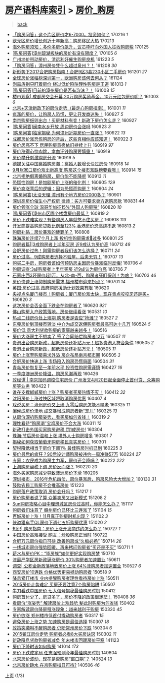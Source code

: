[房产语料库索引](../../README.md)  > [房价_购房](房价_购房.md)
====
> [back](../README.md)

- [「购房问答」这个片区房价才6-7000，投资如何？](http://jkwz.applinzi.com/ittc/6935291262671520772.html#%E3%80%8C%E8%B4%AD%E6%88%BF%E9%97%AE%E7%AD%94%E3%80%8D%E8%BF%99%E4%B8%AA%E7%89%87%E5%8C%BA%E6%88%BF%E4%BB%B7%E6%89%8D6-7000%EF%BC%8C%E6%8A%95%E8%B5%84%E5%A6%82%E4%BD%95%EF%BC%9F) 170216 *1* 
- [欧元区房价增长创近十年新高：购房移民大热](http://jkwz.applinzi.com/ittc/6934176553671066628.html#%E6%AC%A7%E5%85%83%E5%8C%BA%E6%88%BF%E4%BB%B7%E5%A2%9E%E9%95%BF%E5%88%9B%E8%BF%91%E5%8D%81%E5%B9%B4%E6%96%B0%E9%AB%98%EF%BC%9A%E8%B4%AD%E6%88%BF%E7%A7%BB%E6%B0%91%E5%A4%A7%E7%83%AD) 170213  
- [海外购房须知：多伦多房价飙升，议员呼吁向外国人征收购房税](http://jkwz.applinzi.com/ittc/6927000694275179525.html#%E6%B5%B7%E5%A4%96%E8%B4%AD%E6%88%BF%E9%A1%BB%E7%9F%A5%EF%BC%9A%E5%A4%9A%E4%BC%A6%E5%A4%9A%E6%88%BF%E4%BB%B7%E9%A3%99%E5%8D%87%EF%BC%8C%E8%AE%AE%E5%91%98%E5%91%BC%E5%90%81%E5%90%91%E5%A4%96%E5%9B%BD%E4%BA%BA%E5%BE%81%E6%94%B6%E8%B4%AD%E6%88%BF%E7%A8%8E) 170125  
- [[购房问答]漳州碧湖板块的房价有没有限度？](http://jkwz.applinzi.com/ittc/6919788344128308228.html#%5B%E8%B4%AD%E6%88%BF%E9%97%AE%E7%AD%94%5D%E6%BC%B3%E5%B7%9E%E7%A2%A7%E6%B9%96%E6%9D%BF%E5%9D%97%E7%9A%84%E6%88%BF%E4%BB%B7%E6%9C%89%E6%B2%A1%E6%9C%89%E9%99%90%E5%BA%A6%EF%BC%9F) 170105 *6* 
- [广州地价带动房价，清远利好催生购房良机](http://jkwz.applinzi.com/ittc/6914520279790650372.html#%E5%B9%BF%E5%B7%9E%E5%9C%B0%E4%BB%B7%E5%B8%A6%E5%8A%A8%E6%88%BF%E4%BB%B7%EF%BC%8C%E6%B8%85%E8%BF%9C%E5%88%A9%E5%A5%BD%E5%82%AC%E7%94%9F%E8%B4%AD%E6%88%BF%E8%89%AF%E6%9C%BA) 161223 *5* 
- [「购房问答」漳州房价凭什么超过泉州？！](http://jkwz.applinzi.com/ittc/6909286837352137733.html#%E3%80%8C%E8%B4%AD%E6%88%BF%E9%97%AE%E7%AD%94%E3%80%8D%E6%BC%B3%E5%B7%9E%E6%88%BF%E4%BB%B7%E5%87%AD%E4%BB%80%E4%B9%88%E8%B6%85%E8%BF%87%E6%B3%89%E5%B7%9E%EF%BC%9F%EF%BC%81) 161208 *30* 
- [新形势下2017合肥购房指南！合肥9区3县230小区二手房价](http://jkwz.applinzi.com/ittc/6906737288834188293.html#%E6%96%B0%E5%BD%A2%E5%8A%BF%E4%B8%8B2017%E5%90%88%E8%82%A5%E8%B4%AD%E6%88%BF%E6%8C%87%E5%8D%97%EF%BC%81%E5%90%88%E8%82%A59%E5%8C%BA3%E5%8E%BF230%E5%B0%8F%E5%8C%BA%E4%BA%8C%E6%89%8B%E6%88%BF%E4%BB%B7) 161201 *27* 
- [全球房价涨幅榜深圳第一，欧洲购房该何去何从？](http://jkwz.applinzi.com/ittc/6904112030780228612.html#%E5%85%A8%E7%90%83%E6%88%BF%E4%BB%B7%E6%B6%A8%E5%B9%85%E6%A6%9C%E6%B7%B1%E5%9C%B3%E7%AC%AC%E4%B8%80%EF%BC%8C%E6%AC%A7%E6%B4%B2%E8%B4%AD%E6%88%BF%E8%AF%A5%E4%BD%95%E5%8E%BB%E4%BD%95%E4%BB%8E%EF%BC%9F) 161124  
- [刚需族别只盯着房价 绕过低价陷阱理性购房是王道](http://jkwz.applinzi.com/ittc/6888433647631205381.html#%E5%88%9A%E9%9C%80%E6%97%8F%E5%88%AB%E5%8F%AA%E7%9B%AF%E7%9D%80%E6%88%BF%E4%BB%B7+%E7%BB%95%E8%BF%87%E4%BD%8E%E4%BB%B7%E9%99%B7%E9%98%B1%E7%90%86%E6%80%A7%E8%B4%AD%E6%88%BF%E6%98%AF%E7%8E%8B%E9%81%93) 161013 *1* 
- [[购房问答]目前的漳州房价是否有泡沫？！](http://jkwz.applinzi.com/ittc/6886641026374042629.html#%5B%E8%B4%AD%E6%88%BF%E9%97%AE%E7%AD%94%5D%E7%9B%AE%E5%89%8D%E7%9A%84%E6%BC%B3%E5%B7%9E%E6%88%BF%E4%BB%B7%E6%98%AF%E5%90%A6%E6%9C%89%E6%B3%A1%E6%B2%AB%EF%BC%9F%EF%BC%81) 161008 *15* 
- [楼市观察| 成都房交会开幕 20万购房奖励基金、10万元红包房价呢？](http://jkwz.applinzi.com/ittc/6884868285996205061.html#%E6%A5%BC%E5%B8%82%E8%A7%82%E5%AF%9F%7C+%E6%88%90%E9%83%BD%E6%88%BF%E4%BA%A4%E4%BC%9A%E5%BC%80%E5%B9%95+20%E4%B8%87%E8%B4%AD%E6%88%BF%E5%A5%96%E5%8A%B1%E5%9F%BA%E9%87%91%E3%80%8110%E4%B8%87%E5%85%83%E7%BA%A2%E5%8C%85%E6%88%BF%E4%BB%B7%E5%91%A2%EF%BC%9F) 161003 *6* 
- [北京+天津新政下的房价走势（最走心购房指南）](http://jkwz.applinzi.com/ittc/6884101082145358852.html#%E5%8C%97%E4%BA%AC%2B%E5%A4%A9%E6%B4%A5%E6%96%B0%E6%94%BF%E4%B8%8B%E7%9A%84%E6%88%BF%E4%BB%B7%E8%B5%B0%E5%8A%BF%EF%BC%88%E6%9C%80%E8%B5%B0%E5%BF%83%E8%B4%AD%E6%88%BF%E6%8C%87%E5%8D%97%EF%BC%89) 161001 *11* 
- [疯涨的房价，让购房人恐慌，更让开发商迷失！](http://jkwz.applinzi.com/ittc/6882646257222304772.html#%E7%96%AF%E6%B6%A8%E7%9A%84%E6%88%BF%E4%BB%B7%EF%BC%8C%E8%AE%A9%E8%B4%AD%E6%88%BF%E4%BA%BA%E6%81%90%E6%85%8C%EF%BC%8C%E6%9B%B4%E8%AE%A9%E5%BC%80%E5%8F%91%E5%95%86%E8%BF%B7%E5%A4%B1%EF%BC%81) 160927 *5* 
- [南京购房细则出台！买房材料有变！新政下房价怎么走？](http://jkwz.applinzi.com/ittc/6882603659598234628.html#%E5%8D%97%E4%BA%AC%E8%B4%AD%E6%88%BF%E7%BB%86%E5%88%99%E5%87%BA%E5%8F%B0%EF%BC%81%E4%B9%B0%E6%88%BF%E6%9D%90%E6%96%99%E6%9C%89%E5%8F%98%EF%BC%81%E6%96%B0%E6%94%BF%E4%B8%8B%E6%88%BF%E4%BB%B7%E6%80%8E%E4%B9%88%E8%B5%B0%EF%BC%9F) 160927  
- [[购房问答]闽南水乡开放 周边房价会涨吗](http://jkwz.applinzi.com/ittc/6881101983582258181.html#%5B%E8%B4%AD%E6%88%BF%E9%97%AE%E7%AD%94%5D%E9%97%BD%E5%8D%97%E6%B0%B4%E4%B9%A1%E5%BC%80%E6%94%BE+%E5%91%A8%E8%BE%B9%E6%88%BF%E4%BB%B7%E4%BC%9A%E6%B6%A8%E5%90%97) 160923 *3* 
- [[购房问答]独家揭秘 为何漳州近期房价一直涨？](http://jkwz.applinzi.com/ittc/6880738352621421573.html#%5B%E8%B4%AD%E6%88%BF%E9%97%AE%E7%AD%94%5D%E7%8B%AC%E5%AE%B6%E6%8F%AD%E7%A7%98+%E4%B8%BA%E4%BD%95%E6%BC%B3%E5%B7%9E%E8%BF%91%E6%9C%9F%E6%88%BF%E4%BB%B7%E4%B8%80%E7%9B%B4%E6%B6%A8%EF%BC%9F) 160922 *13* 
- [成都房价涨恐慌购房的背后，这些真相你应该知道！](http://jkwz.applinzi.com/ittc/6880701989540856837.html#%E6%88%90%E9%83%BD%E6%88%BF%E4%BB%B7%E6%B6%A8%E6%81%90%E6%85%8C%E8%B4%AD%E6%88%BF%E7%9A%84%E8%83%8C%E5%90%8E%EF%BC%8C%E8%BF%99%E4%BA%9B%E7%9C%9F%E7%9B%B8%E4%BD%A0%E5%BA%94%E8%AF%A5%E7%9F%A5%E9%81%93%EF%BC%81) 160922 *3* 
- [房价居高不下 居民购房意愿依旧持续上升](http://jkwz.applinzi.com/ittc/6879629433878610949.html#%E6%88%BF%E4%BB%B7%E5%B1%85%E9%AB%98%E4%B8%8D%E4%B8%8B+%E5%B1%85%E6%B0%91%E8%B4%AD%E6%88%BF%E6%84%8F%E6%84%BF%E4%BE%9D%E6%97%A7%E6%8C%81%E7%BB%AD%E4%B8%8A%E5%8D%87) 160919 *97* 
- [房价涨得心惊肉跳，拿血汗钱购房要慎重！](http://jkwz.applinzi.com/ittc/6879625791616320516.html#%E6%88%BF%E4%BB%B7%E6%B6%A8%E5%BE%97%E5%BF%83%E6%83%8A%E8%82%89%E8%B7%B3%EF%BC%8C%E6%8B%BF%E8%A1%80%E6%B1%97%E9%92%B1%E8%B4%AD%E6%88%BF%E8%A6%81%E6%85%8E%E9%87%8D%EF%BC%81) 160919  
- [房价攀升刺激购房分流](http://jkwz.applinzi.com/ittc/6879374220479431685.html#%E6%88%BF%E4%BB%B7%E6%94%80%E5%8D%87%E5%88%BA%E6%BF%80%E8%B4%AD%E6%88%BF%E5%88%86%E6%B5%81) 160919 *5* 
- [德媒关注中国离婚购房潮：离婚人数增长快过房价](http://jkwz.applinzi.com/ittc/6878988492213847045.html#%E5%BE%B7%E5%AA%92%E5%85%B3%E6%B3%A8%E4%B8%AD%E5%9B%BD%E7%A6%BB%E5%A9%9A%E8%B4%AD%E6%88%BF%E6%BD%AE%EF%BC%9A%E7%A6%BB%E5%A9%9A%E4%BA%BA%E6%95%B0%E5%A2%9E%E9%95%BF%E5%BF%AB%E8%BF%87%E6%88%BF%E4%BB%B7) 160918 *14* 
- [9月张家口房价涨出新高度 购房这个楼市涨跌榜要看哦！](http://jkwz.applinzi.com/ittc/6877672068191093764.html#9%E6%9C%88%E5%BC%A0%E5%AE%B6%E5%8F%A3%E6%88%BF%E4%BB%B7%E6%B6%A8%E5%87%BA%E6%96%B0%E9%AB%98%E5%BA%A6+%E8%B4%AD%E6%88%BF%E8%BF%99%E4%B8%AA%E6%A5%BC%E5%B8%82%E6%B6%A8%E8%B7%8C%E6%A6%9C%E8%A6%81%E7%9C%8B%E5%93%A6%EF%BC%81) 160914 *15* 
- [北京拒绝假离婚购房，房价能不能降呢](http://jkwz.applinzi.com/ittc/6877316682275636228.html#%E5%8C%97%E4%BA%AC%E6%8B%92%E7%BB%9D%E5%81%87%E7%A6%BB%E5%A9%9A%E8%B4%AD%E6%88%BF%EF%BC%8C%E6%88%BF%E4%BB%B7%E8%83%BD%E4%B8%8D%E8%83%BD%E9%99%8D%E5%91%A2) 160913 *11* 
- [恐慌性购房！是加剧房价上涨的催化剂！](http://jkwz.applinzi.com/ittc/6874311738777928709.html#%E6%81%90%E6%85%8C%E6%80%A7%E8%B4%AD%E6%88%BF%EF%BC%81%E6%98%AF%E5%8A%A0%E5%89%A7%E6%88%BF%E4%BB%B7%E4%B8%8A%E6%B6%A8%E7%9A%84%E5%82%AC%E5%8C%96%E5%89%82%EF%BC%81) 160905 *129* 
- [房价疯涨背后的逻辑：因为恐慌而购房？](http://jkwz.applinzi.com/ittc/6873950182730892292.html#%E6%88%BF%E4%BB%B7%E7%96%AF%E6%B6%A8%E8%83%8C%E5%90%8E%E7%9A%84%E9%80%BB%E8%BE%91%EF%BC%9A%E5%9B%A0%E4%B8%BA%E6%81%90%E6%85%8C%E8%80%8C%E8%B4%AD%E6%88%BF%EF%BC%9F) 160904 *24* 
- [[购房问答]太没天理 漳州有个地方房价2000多？](http://jkwz.applinzi.com/ittc/6872887890765415428.html#%5B%E8%B4%AD%E6%88%BF%E9%97%AE%E7%AD%94%5D%E5%A4%AA%E6%B2%A1%E5%A4%A9%E7%90%86+%E6%BC%B3%E5%B7%9E%E6%9C%89%E4%B8%AA%E5%9C%B0%E6%96%B9%E6%88%BF%E4%BB%B72000%E5%A4%9A%EF%BC%9F) 160901  
- [深圳高房价催生小产权房 律师：买方可要求卖方退购房款](http://jkwz.applinzi.com/ittc/6872525573309596677.html#%E6%B7%B1%E5%9C%B3%E9%AB%98%E6%88%BF%E4%BB%B7%E5%82%AC%E7%94%9F%E5%B0%8F%E4%BA%A7%E6%9D%83%E6%88%BF+%E5%BE%8B%E5%B8%88%EF%BC%9A%E4%B9%B0%E6%96%B9%E5%8F%AF%E8%A6%81%E6%B1%82%E5%8D%96%E6%96%B9%E9%80%80%E8%B4%AD%E6%88%BF%E6%AC%BE) 160831 *44* 
- [房价领涨全球 温哥华加征15%“外国人购房税”](http://jkwz.applinzi.com/ittc/6868332025647465477.html#%E6%88%BF%E4%BB%B7%E9%A2%86%E6%B6%A8%E5%85%A8%E7%90%83+%E6%B8%A9%E5%93%A5%E5%8D%8E%E5%8A%A0%E5%BE%8115%25%E2%80%9C%E5%A4%96%E5%9B%BD%E4%BA%BA%E8%B4%AD%E6%88%BF%E7%A8%8E%E2%80%9D) 160820 *10* 
- [[购房问答]漳州市区哪个楼盘房价最低？](http://jkwz.applinzi.com/ittc/6868075031678174213.html#%5B%E8%B4%AD%E6%88%BF%E9%97%AE%E7%AD%94%5D%E6%BC%B3%E5%B7%9E%E5%B8%82%E5%8C%BA%E5%93%AA%E4%B8%AA%E6%A5%BC%E7%9B%98%E6%88%BF%E4%BB%B7%E6%9C%80%E4%BD%8E%EF%BC%9F) 160819 *3* 
- [房价下跌难实现？有些购房人早就憋不住买房了](http://jkwz.applinzi.com/ittc/6867756095770199045.html#%E6%88%BF%E4%BB%B7%E4%B8%8B%E8%B7%8C%E9%9A%BE%E5%AE%9E%E7%8E%B0%EF%BC%9F%E6%9C%89%E4%BA%9B%E8%B4%AD%E6%88%BF%E4%BA%BA%E6%97%A9%E5%B0%B1%E6%86%8B%E4%B8%8D%E4%BD%8F%E4%B9%B0%E6%88%BF%E4%BA%86) 160818 *113* 
- [开发商提高购房贷款比例至123% 香港房价恐高烧不退](http://jkwz.applinzi.com/ittc/6865815354965754885.html#%E5%BC%80%E5%8F%91%E5%95%86%E6%8F%90%E9%AB%98%E8%B4%AD%E6%88%BF%E8%B4%B7%E6%AC%BE%E6%AF%94%E4%BE%8B%E8%87%B3123%25+%E9%A6%99%E6%B8%AF%E6%88%BF%E4%BB%B7%E6%81%90%E9%AB%98%E7%83%A7%E4%B8%8D%E9%80%80) 160813 *2* 
- [购房补贴：房价暴涨的替罪羊？](http://jkwz.applinzi.com/ittc/6864035003259945988.html#%E8%B4%AD%E6%88%BF%E8%A1%A5%E8%B4%B4%EF%BC%9A%E6%88%BF%E4%BB%B7%E6%9A%B4%E6%B6%A8%E7%9A%84%E6%9B%BF%E7%BD%AA%E7%BE%8A%EF%BC%9F) 160808  
- [珠海房价连续7个月上涨 投机性购房需求过多](http://jkwz.applinzi.com/ittc/6861319263578752005.html#%E7%8F%A0%E6%B5%B7%E6%88%BF%E4%BB%B7%E8%BF%9E%E7%BB%AD7%E4%B8%AA%E6%9C%88%E4%B8%8A%E6%B6%A8+%E6%8A%95%E6%9C%BA%E6%80%A7%E8%B4%AD%E6%88%BF%E9%9C%80%E6%B1%82%08%E8%BF%87%E5%A4%9A) 160801 *25* 
- [购房者篇||3成购房者上半年买房 近9成认为房价高](http://jkwz.applinzi.com/ittc/6853921755311375364.html#%E8%B4%AD%E6%88%BF%E8%80%85%E7%AF%87%7C%7C3%E6%88%90%E8%B4%AD%E6%88%BF%E8%80%85%E4%B8%8A%E5%8D%8A%E5%B9%B4%E4%B9%B0%E6%88%BF+%E8%BF%919%E6%88%90%E8%AE%A4%E4%B8%BA%E6%88%BF%E4%BB%B7%E9%AB%98) 160712 *46* 
- [合肥房价过热！刚需购房者我们该怎么选择？](http://jkwz.applinzi.com/ittc/6852832834527691781.html#%E5%90%88%E8%82%A5%E6%88%BF%E4%BB%B7%E8%BF%87%E7%83%AD%EF%BC%81%E5%88%9A%E9%9C%80%E8%B4%AD%E6%88%BF%E8%80%85%E6%88%91%E4%BB%AC%E8%AF%A5%E6%80%8E%E4%B9%88%E9%80%89%E6%8B%A9%EF%BC%9F) 160711 *24* 
- [房价过高，9成购房者选择不验屋，后患无穷！](http://jkwz.applinzi.com/ittc/6852031526598083589.html#%E6%88%BF%E4%BB%B7%E8%BF%87%E9%AB%98%EF%BC%8C9%E6%88%90%E8%B4%AD%E6%88%BF%E8%80%85%E9%80%89%E6%8B%A9%E4%B8%8D%E9%AA%8C%E5%B1%8B%EF%BC%8C%E5%90%8E%E6%82%A3%E6%97%A0%E7%A9%B7%EF%BC%81) 160707 *13* 
- [购买二手房，购房者该如何预防房主因房价暴涨临时反悔!](http://jkwz.applinzi.com/ittc/6851791421367124997.html#%E8%B4%AD%E4%B9%B0%E4%BA%8C%E6%89%8B%E6%88%BF%EF%BC%8C%E8%B4%AD%E6%88%BF%E8%80%85%E8%AF%A5%E5%A6%82%E4%BD%95%E9%A2%84%E9%98%B2%E6%88%BF%E4%B8%BB%E5%9B%A0%E6%88%BF%E4%BB%B7%E6%9A%B4%E6%B6%A8%E4%B8%B4%E6%97%B6%E5%8F%8D%E6%82%94%21) 160706 *4* 
- [购房调查:3成购房者上半年买房 近9成认为房价高](http://jkwz.applinzi.com/ittc/6851695229484401669.html#%E8%B4%AD%E6%88%BF%E8%B0%83%E6%9F%A5%3A3%E6%88%90%E8%B4%AD%E6%88%BF%E8%80%85%E4%B8%8A%E5%8D%8A%E5%B9%B4%E4%B9%B0%E6%88%BF+%E8%BF%919%E6%88%90%E8%AE%A4%E4%B8%BA%E6%88%BF%E4%BB%B7%E9%AB%98) 160706 *7* 
- [石家庄西3环房价超1万，从北-南-西，购房者死盯保利！为啥？](http://jkwz.applinzi.com/ittc/6850659831291315205.html#%E7%9F%B3%E5%AE%B6%E5%BA%84%E8%A5%BF3%E7%8E%AF%E6%88%BF%E4%BB%B7%E8%B6%851%E4%B8%87%EF%BC%8C%E4%BB%8E%E5%8C%97-%E5%8D%97-%E8%A5%BF%EF%BC%8C%E8%B4%AD%E6%88%BF%E8%80%85%E6%AD%BB%E7%9B%AF%E4%BF%9D%E5%88%A9%EF%BC%81%E4%B8%BA%E5%95%A5%EF%BC%9F) 160703 *46* 
- [房价快速上涨抑制购房需求 福州楼市迎来拐点？](http://jkwz.applinzi.com/ittc/6849821698769290245.html#%E6%88%BF%E4%BB%B7%E5%BF%AB%E9%80%9F%E4%B8%8A%E6%B6%A8%E6%8A%91%E5%88%B6%E8%B4%AD%E6%88%BF%E9%9C%80%E6%B1%82+%E7%A6%8F%E5%B7%9E%E6%A5%BC%E5%B8%82%E8%BF%8E%E6%9D%A5%E6%8B%90%E7%82%B9%EF%BC%9F) 160701 *14* 
- [英国:房价过高 政府购房援助计划效果有限](http://jkwz.applinzi.com/ittc/6845888772516086789.html#%E8%8B%B1%E5%9B%BD%3A%E6%88%BF%E4%BB%B7%E8%BF%87%E9%AB%98+%E6%94%BF%E5%BA%9C%E8%B4%AD%E6%88%BF%E6%8F%B4%E5%8A%A9%E8%AE%A1%E5%88%92%E6%95%88%E6%9E%9C%E6%9C%89%E9%99%90) 160620  
- [央视点名厦门楼市！购房者：厦门房价涨太快，现在贵点咬咬牙还是买~](http://jkwz.applinzi.com/ittc/6845742963103368197.html#%E5%A4%AE%E8%A7%86%E7%82%B9%E5%90%8D%E5%8E%A6%E9%97%A8%E6%A5%BC%E5%B8%82%EF%BC%81%E8%B4%AD%E6%88%BF%E8%80%85%EF%BC%9A%E5%8E%A6%E9%97%A8%E6%88%BF%E4%BB%B7%E6%B6%A8%E5%A4%AA%E5%BF%AB%EF%BC%8C%E7%8E%B0%E5%9C%A8%E8%B4%B5%E7%82%B9%E5%92%AC%E5%92%AC%E7%89%99%E8%BF%98%E6%98%AF%E4%B9%B0%7E) 160620 *3* 
- [这次房价会否全面下跌全在购房者了](http://jkwz.applinzi.com/ittc/6845734619089208324.html#%E8%BF%99%E6%AC%A1%E6%88%BF%E4%BB%B7%E4%BC%9A%E5%90%A6%E5%85%A8%E9%9D%A2%E4%B8%8B%E8%B7%8C%E5%85%A8%E5%9C%A8%E8%B4%AD%E6%88%BF%E8%80%85%E4%BA%86) 160620 *921* 
- [佛山购房入户政策落地，房价继续看涨](http://jkwz.applinzi.com/ittc/6838374241527137284.html#%E4%BD%9B%E5%B1%B1%E8%B4%AD%E6%88%BF%E5%85%A5%E6%88%B7%E6%94%BF%E7%AD%96%E8%90%BD%E5%9C%B0%EF%BC%8C%E6%88%BF%E4%BB%B7%E7%BB%A7%E7%BB%AD%E7%9C%8B%E6%B6%A8) 160531 *10* 
- [热点二线房价处上涨期 购房者是否应&quot;抢滩&quot;?](http://jkwz.applinzi.com/ittc/6836841469398483972.html#%E7%83%AD%E7%82%B9%E4%BA%8C%E7%BA%BF%E6%88%BF%E4%BB%B7%E5%A4%84%E4%B8%8A%E6%B6%A8%E6%9C%9F+%E8%B4%AD%E6%88%BF%E8%80%85%E6%98%AF%E5%90%A6%E5%BA%94%26quot%3B%E6%8A%A2%E6%BB%A9%26quot%3B%3F) 160527 *2* 
- [东莞房价到顶楼市转淡 中介为成交返佣购房者最高可达十几万](http://jkwz.applinzi.com/ittc/6835740371937920005.html#%E4%B8%9C%E8%8E%9E%E6%88%BF%E4%BB%B7%E5%88%B0%E9%A1%B6%E6%A5%BC%E5%B8%82%E8%BD%AC%E6%B7%A1+%E4%B8%AD%E4%BB%8B%E4%B8%BA%E6%88%90%E4%BA%A4%E8%BF%94%E4%BD%A3%E8%B4%AD%E6%88%BF%E8%80%85%E6%9C%80%E9%AB%98%E5%8F%AF%E8%BE%BE%E5%8D%81%E5%87%A0%E4%B8%87) 160524 *5* 
- [房价低 意大利贷款购房的家庭越来越多！](http://jkwz.applinzi.com/ittc/6832751739115406340.html#%E6%88%BF%E4%BB%B7%E4%BD%8E+%E6%84%8F%E5%A4%A7%E5%88%A9%E8%B4%B7%E6%AC%BE%E8%B4%AD%E6%88%BF%E7%9A%84%E5%AE%B6%E5%BA%AD%E8%B6%8A%E6%9D%A5%E8%B6%8A%E5%A4%9A%EF%BC%81) 160516  
- [房价大涨房主不想卖了 签了合同赔偿购房者12万](http://jkwz.applinzi.com/ittc/6829489256166589445.html#%E6%88%BF%E4%BB%B7%E5%A4%A7%E6%B6%A8%E6%88%BF%E4%B8%BB%E4%B8%8D%E6%83%B3%E5%8D%96%E4%BA%86+%E7%AD%BE%E4%BA%86%E5%90%88%E5%90%8C%E8%B5%94%E5%81%BF%E8%B4%AD%E6%88%BF%E8%80%8512%E4%B8%87) 160507 *11* 
- [贵港出台购房新政，超低房价还补贴万元！超多贵港人符合条件](http://jkwz.applinzi.com/ittc/6828852117137523716.html#%E8%B4%B5%E6%B8%AF%E5%87%BA%E5%8F%B0%E8%B4%AD%E6%88%BF%E6%96%B0%E6%94%BF%EF%BC%8C%E8%B6%85%E4%BD%8E%E6%88%BF%E4%BB%B7%E8%BF%98%E8%A1%A5%E8%B4%B4%E4%B8%87%E5%85%83%EF%BC%81%E8%B6%85%E5%A4%9A%E8%B4%B5%E6%B8%AF%E4%BA%BA%E7%AC%A6%E5%90%88%E6%9D%A1%E4%BB%B6) 160505 *2* 
- [贵港出台购房新政，超低房价还补贴万元！](http://jkwz.applinzi.com/ittc/6828823692578391044.html#%E8%B4%B5%E6%B8%AF%E5%87%BA%E5%8F%B0%E8%B4%AD%E6%88%BF%E6%96%B0%E6%94%BF%EF%BC%8C%E8%B6%85%E4%BD%8E%E6%88%BF%E4%BB%B7%E8%BF%98%E8%A1%A5%E8%B4%B4%E4%B8%87%E5%85%83%EF%BC%81) 160505 *11* 
- [房价上涨至购房需求外溢 房企布局南京都市圈](http://jkwz.applinzi.com/ittc/6828692706725200900.html#%E6%88%BF%E4%BB%B7%E4%B8%8A%E6%B6%A8%E8%87%B3%E8%B4%AD%E6%88%BF%E9%9C%80%E6%B1%82%E5%A4%96%E6%BA%A2+%E6%88%BF%E4%BC%81%E5%B8%83%E5%B1%80%E5%8D%97%E4%BA%AC%E9%83%BD%E5%B8%82%E5%9C%88) 160505 *3* 
- [合肥房价快速上涨 市场陷入购房恐慌局面](http://jkwz.applinzi.com/ittc/6828300861075620868.html#%E5%90%88%E8%82%A5%E6%88%BF%E4%BB%B7%E5%BF%AB%E9%80%9F%E4%B8%8A%E6%B6%A8+%E5%B8%82%E5%9C%BA%E9%99%B7%E5%85%A5%E8%B4%AD%E6%88%BF%E6%81%90%E6%85%8C%E5%B1%80%E9%9D%A2) 160504 *31* 
- [青岛房价恢复至一年前水平 投资性购房需谨慎](http://jkwz.applinzi.com/ittc/6825883714110096389.html#%E9%9D%92%E5%B2%9B%E6%88%BF%E4%BB%B7%E6%81%A2%E5%A4%8D%E8%87%B3%E4%B8%80%E5%B9%B4%E5%89%8D%E6%B0%B4%E5%B9%B3+%E6%8A%95%E8%B5%84%E6%80%A7%E8%B4%AD%E6%88%BF%E9%9C%80%E8%B0%A8%E6%85%8E) 160427 *16* 
- [一季度澳洲房价降温，购房风潮再现](http://jkwz.applinzi.com/ittc/6825439979962369029.html#%E4%B8%80%E5%AD%A3%E5%BA%A6%E6%BE%B3%E6%B4%B2%E6%88%BF%E4%BB%B7%E9%99%8D%E6%B8%A9%EF%BC%8C%E8%B4%AD%E6%88%BF%E9%A3%8E%E6%BD%AE%E5%86%8D%E7%8E%B0) 160426  
- [政经谭 | 南京加码调控住宅房价 广州发文4月20日起全面停止首付贷、众筹购房等业务](http://jkwz.applinzi.com/ittc/6823714194624873476.html#%E6%94%BF%E7%BB%8F%E8%B0%AD+%7C+%E5%8D%97%E4%BA%AC%E5%8A%A0%E7%A0%81%E8%B0%83%E6%8E%A7%E4%BD%8F%E5%AE%85%E6%88%BF%E4%BB%B7+%E5%B9%BF%E5%B7%9E%E5%8F%91%E6%96%874%E6%9C%8820%E6%97%A5%E8%B5%B7%E5%85%A8%E9%9D%A2%E5%81%9C%E6%AD%A2%E9%A6%96%E4%BB%98%E8%B4%B7%E3%80%81%E4%BC%97%E7%AD%B9%E8%B4%AD%E6%88%BF%E7%AD%89%E4%B8%9A%E5%8A%A1) 160422 *1* 
- [谁在支撑邯郸房价上涨？购房者买房热情不灭！](http://jkwz.applinzi.com/ittc/6820287250554160132.html#%E8%B0%81%E5%9C%A8%E6%94%AF%E6%92%91%E9%82%AF%E9%83%B8%E6%88%BF%E4%BB%B7%E4%B8%8A%E6%B6%A8%EF%BC%9F%E8%B4%AD%E6%88%BF%E8%80%85%E4%B9%B0%E6%88%BF%E7%83%AD%E6%83%85%E4%B8%8D%E7%81%AD%EF%BC%81) 160412 *32* 
- [沈阳房价上涨过快区域将取消购房优惠](http://jkwz.applinzi.com/ittc/6818250699867423749.html#%E6%B2%88%E9%98%B3%E6%88%BF%E4%BB%B7%E4%B8%8A%E6%B6%A8%E8%BF%87%E5%BF%AB%E5%8C%BA%E5%9F%9F%E5%B0%86%E5%8F%96%E6%B6%88%E8%B4%AD%E6%88%BF%E4%BC%98%E6%83%A0) 160407 *4* 
- [戏说买房：沧州房价又上涨 九零后购房怎能不啃老](http://jkwz.applinzi.com/ittc/6813456592297001989.html#%E6%88%8F%E8%AF%B4%E4%B9%B0%E6%88%BF%EF%BC%9A%E6%B2%A7%E5%B7%9E%E6%88%BF%E4%BB%B7%E5%8F%88%E4%B8%8A%E6%B6%A8+%E4%B9%9D%E9%9B%B6%E5%90%8E%E8%B4%AD%E6%88%BF%E6%80%8E%E8%83%BD%E4%B8%8D%E5%95%83%E8%80%81) 160325 *11* 
- [闽侯成房价洼地 成交暴增成购房者新“宠儿”](http://jkwz.applinzi.com/ittc/6813441530865910789.html#%E9%97%BD%E4%BE%AF%E6%88%90%E6%88%BF%E4%BB%B7%E6%B4%BC%E5%9C%B0+%E6%88%90%E4%BA%A4%E6%9A%B4%E5%A2%9E%E6%88%90%E8%B4%AD%E6%88%BF%E8%80%85%E6%96%B0%E2%80%9C%E5%AE%A0%E5%84%BF%E2%80%9D) 160325 *13* 
- [从房价深扒购房姿势，看买房如何省钱！](http://jkwz.applinzi.com/ittc/6811343978527982596.html#%E4%BB%8E%E6%88%BF%E4%BB%B7%E6%B7%B1%E6%89%92%E8%B4%AD%E6%88%BF%E5%A7%BF%E5%8A%BF%EF%BC%8C%E7%9C%8B%E4%B9%B0%E6%88%BF%E5%A6%82%E4%BD%95%E7%9C%81%E9%92%B1%EF%BC%81) 160319 *2* 
- [理性看待“购房潮”宝鸡房价不会大涨](http://jkwz.applinzi.com/ittc/6808155282630771716.html#%E7%90%86%E6%80%A7%E7%9C%8B%E5%BE%85%E2%80%9C%E8%B4%AD%E6%88%BF%E6%BD%AE%E2%80%9D%E5%AE%9D%E9%B8%A1%E6%88%BF%E4%BB%B7%E4%B8%8D%E4%BC%9A%E5%A4%A7%E6%B6%A8) 160311 *12* 
- [新政打击外国买家购房避税 罚1成房价!](http://jkwz.applinzi.com/ittc/6805756275795166213.html#%E6%96%B0%E6%94%BF%E6%89%93%E5%87%BB%E5%A4%96%E5%9B%BD%E4%B9%B0%E5%AE%B6%E8%B4%AD%E6%88%BF%E9%81%BF%E7%A8%8E+%E7%BD%9A1%E6%88%90%E6%88%BF%E4%BB%B7%21) 160304  
- [珠海:节后房价温和上涨 境外人士购房增多](http://jkwz.applinzi.com/ittc/6804553674743350276.html#%E7%8F%A0%E6%B5%B7%3A%E8%8A%82%E5%90%8E%E6%88%BF%E4%BB%B7%E6%B8%A9%E5%92%8C%E4%B8%8A%E6%B6%A8+%E5%A2%83%E5%A4%96%E4%BA%BA%E5%A3%AB%E8%B4%AD%E6%88%BF%E5%A2%9E%E5%A4%9A) 160301 *7* 
- [揭秘如何获取葡萄牙购房移民真实房价！](http://jkwz.applinzi.com/ittc/6804551058361680901.html#%E6%8F%AD%E7%A7%98%E5%A6%82%E4%BD%95%E8%8E%B7%E5%8F%96%E8%91%A1%E8%90%84%E7%89%99%E8%B4%AD%E6%88%BF%E7%A7%BB%E6%B0%91%E7%9C%9F%E5%AE%9E%E6%88%BF%E4%BB%B7%EF%BC%81) 160301  
- [契税降低相当于房价下调1%  最佳购房时机已到](http://jkwz.applinzi.com/ittc/6802413672731247621.html#%E5%A5%91%E7%A8%8E%E9%99%8D%E4%BD%8E%E7%9B%B8%E5%BD%93%E4%BA%8E%E6%88%BF%E4%BB%B7%E4%B8%8B%E8%B0%831%25++%E6%9C%80%E4%BD%B3%E8%B4%AD%E6%88%BF%E6%97%B6%E6%9C%BA%E5%B7%B2%E5%88%B0) 160225 *3* 
- [房价最后的疯狂？90后设计师购房被违约一周净赚57万](http://jkwz.applinzi.com/ittc/6802497257714746372.html#%E6%88%BF%E4%BB%B7%E6%9C%80%E5%90%8E%E7%9A%84%E7%96%AF%E7%8B%82%EF%BC%9F90%E5%90%8E%E8%AE%BE%E8%AE%A1%E5%B8%88%E8%B4%AD%E6%88%BF%E8%A2%AB%E8%BF%9D%E7%BA%A6%E4%B8%80%E5%91%A8%E5%87%80%E8%B5%9A57%E4%B8%87) 160224 *27* 
- [专家：农民成为购房主力军，房价还会降吗？](http://jkwz.applinzi.com/ittc/6801725688927224837.html#%E4%B8%93%E5%AE%B6%EF%BC%9A%E5%86%9C%E6%B0%91%E6%88%90%E4%B8%BA%E8%B4%AD%E6%88%BF%E4%B8%BB%E5%8A%9B%E5%86%9B%EF%BC%8C%E6%88%BF%E4%BB%B7%E8%BF%98%E4%BC%9A%E9%99%8D%E5%90%97%EF%BC%9F) 160222 *222* 
- [上海购房契税下调 房价反而涨？](http://jkwz.applinzi.com/ittc/6800849496632198148.html#%E4%B8%8A%E6%B5%B7%E8%B4%AD%E6%88%BF%E5%A5%91%E7%A8%8E%E4%B8%8B%E8%B0%83+%E6%88%BF%E4%BB%B7%E5%8F%8D%E8%80%8C%E6%B6%A8%EF%BC%9F) 160220 *20* 
- [海外买家购房减少导致澳洲房价下滑](http://jkwz.applinzi.com/ittc/6795296774713508869.html#%E6%B5%B7%E5%A4%96%E4%B9%B0%E5%AE%B6%E8%B4%AD%E6%88%BF%E5%87%8F%E5%B0%91%E5%AF%BC%E8%87%B4%E6%BE%B3%E6%B4%B2%E6%88%BF%E4%BB%B7%E4%B8%8B%E6%BB%91) 160205  
- [深圳楼市，2016年危机四伏，房价暴涨后，购房风险大大增加？](http://jkwz.applinzi.com/ittc/6793021872925049860.html#%E6%B7%B1%E5%9C%B3%E6%A5%BC%E5%B8%82%EF%BC%8C2016%E5%B9%B4%E5%8D%B1%E6%9C%BA%E5%9B%9B%E4%BC%8F%EF%BC%8C%E6%88%BF%E4%BB%B7%E6%9A%B4%E6%B6%A8%E5%90%8E%EF%BC%8C%E8%B4%AD%E6%88%BF%E9%A3%8E%E9%99%A9%E5%A4%A7%E5%A4%A7%E5%A2%9E%E5%8A%A0%EF%BC%9F) 160130 *31* 
- [鼓励农民工购房不会推高房价](http://jkwz.applinzi.com/ittc/6779041792964166661.html#%E9%BC%93%E5%8A%B1%E5%86%9C%E6%B0%91%E5%B7%A5%E8%B4%AD%E6%88%BF%E4%B8%8D%E4%BC%9A%E6%8E%A8%E9%AB%98%E6%88%BF%E4%BB%B7) 151223  
- [购房落户政策取消 房价会升吗？](http://jkwz.applinzi.com/ittc/6776786121799500804.html#%E8%B4%AD%E6%88%BF%E8%90%BD%E6%88%B7%E6%94%BF%E7%AD%96%E5%8F%96%E6%B6%88+%E6%88%BF%E4%BB%B7%E4%BC%9A%E5%8D%87%E5%90%97%EF%BC%9F) 151217 *1* 
- [房价购房者说了算 众筹卖房又出新模式](http://jkwz.applinzi.com/ittc/6773494534831080452.html#%E6%88%BF%E4%BB%B7%E8%B4%AD%E6%88%BF%E8%80%85%E8%AF%B4%E4%BA%86%E7%AE%97+%E4%BC%97%E7%AD%B9%E5%8D%96%E6%88%BF%E5%8F%88%E5%87%BA%E6%96%B0%E6%A8%A1%E5%BC%8F) 151208 *2* 
- [Sun购房攻略心目中理想城区房价过高时，你能怎么办？](http://jkwz.applinzi.com/ittc/6765713181431563268.html#Sun%E8%B4%AD%E6%88%BF%E6%94%BB%E7%95%A5%E5%BF%83%E7%9B%AE%E4%B8%AD%E7%90%86%E6%83%B3%E5%9F%8E%E5%8C%BA%E6%88%BF%E4%BB%B7%E8%BF%87%E9%AB%98%E6%97%B6%EF%BC%8C%E4%BD%A0%E8%83%BD%E6%80%8E%E4%B9%88%E5%8A%9E%EF%BC%9F) 151117  
- [购房者们注意了 赣州房价已环比三连涨了](http://jkwz.applinzi.com/ittc/6760744219216184325.html#%E8%B4%AD%E6%88%BF%E8%80%85%E4%BB%AC%E6%B3%A8%E6%84%8F%E4%BA%86+%E8%B5%A3%E5%B7%9E%E6%88%BF%E4%BB%B7%E5%B7%B2%E7%8E%AF%E6%AF%94%E4%B8%89%E8%BF%9E%E6%B6%A8%E4%BA%86) 151104 *15* 
- [百城房价上涨！11月真正购房时机出现？](http://jkwz.applinzi.com/ittc/6760159278884389892.html#%E7%99%BE%E5%9F%8E%E6%88%BF%E4%BB%B7%E4%B8%8A%E6%B6%A8%EF%BC%8111%E6%9C%88%E7%9C%9F%E6%AD%A3%E8%B4%AD%E6%88%BF%E6%97%B6%E6%9C%BA%E5%87%BA%E7%8E%B0%EF%BC%9F) 151102 *3* 
- [侠盗猎车手OL房价下调七五折购房优惠](http://jkwz.applinzi.com/ittc/6755224700764685316.html#%E4%BE%A0%E7%9B%97%E7%8C%8E%E8%BD%A6%E6%89%8BOL%E6%88%BF%E4%BB%B7%E4%B8%8B%E8%B0%83%E4%B8%83%E4%BA%94%E6%8A%98%E8%B4%AD%E6%88%BF%E4%BC%98%E6%83%A0) 151020 *2* 
- [知识| 购房指南：房价上涨开发商违约怎么办？](http://jkwz.applinzi.com/ittc/547650615333510324.html#%E7%9F%A5%E8%AF%86%7C+%E8%B4%AD%E6%88%BF%E6%8C%87%E5%8D%97%EF%BC%9A%E6%88%BF%E4%BB%B7%E4%B8%8A%E6%B6%A8%E5%BC%80%E5%8F%91%E5%95%86%E8%BF%9D%E7%BA%A6%E6%80%8E%E4%B9%88%E5%8A%9E%EF%BC%9F) 150727 *1* 
- [中国房价高难接受 网友：炒股购房正当时](http://jkwz.applinzi.com/ittc/547650614944082867.html#%E4%B8%AD%E5%9B%BD%E6%88%BF%E4%BB%B7%E9%AB%98%E9%9A%BE%E6%8E%A5%E5%8F%97+%E7%BD%91%E5%8F%8B%EF%BC%9A%E7%82%92%E8%82%A1%E8%B4%AD%E6%88%BF%E6%AD%A3%E5%BD%93%E6%97%B6) 150722  
- [合肥万元房价指日可待 改善购房或“久抑必扬”](http://jkwz.applinzi.com/ittc/547650615060430572.html#%E5%90%88%E8%82%A5%E4%B8%87%E5%85%83%E6%88%BF%E4%BB%B7%E6%8C%87%E6%97%A5%E5%8F%AF%E5%BE%85+%E6%94%B9%E5%96%84%E8%B4%AD%E6%88%BF%E6%88%96%E2%80%9C%E4%B9%85%E6%8A%91%E5%BF%85%E6%89%AC%E2%80%9D) 150714 *26* 
- [一线城市房价强势回暖，再来拷问购房者“买还是不买”](http://jkwz.applinzi.com/ittc/547650614938801809.html#%E4%B8%80%E7%BA%BF%E5%9F%8E%E5%B8%82%E6%88%BF%E4%BB%B7%E5%BC%BA%E5%8A%BF%E5%9B%9E%E6%9A%96%EF%BC%8C%E5%86%8D%E6%9D%A5%E6%8B%B7%E9%97%AE%E8%B4%AD%E6%88%BF%E8%80%85%E2%80%9C%E4%B9%B0%E8%BF%98%E6%98%AF%E4%B8%8D%E4%B9%B0%E2%80%9D) 150711 *1* 
- [薪水与房价PK：“毕房族”如何更好实现购房梦](http://jkwz.applinzi.com/ittc/547650615040045613.html#%E8%96%AA%E6%B0%B4%E4%B8%8E%E6%88%BF%E4%BB%B7PK%EF%BC%9A%E2%80%9C%E6%AF%95%E6%88%BF%E6%97%8F%E2%80%9D%E5%A6%82%E4%BD%95%E6%9B%B4%E5%A5%BD%E5%AE%9E%E7%8E%B0%E8%B4%AD%E6%88%BF%E6%A2%A6) 150710  
- [津最严学区房新政逼涨房价 30%购房者加速置业](http://jkwz.applinzi.com/ittc/547650611422699419.html#%E6%B4%A5%E6%9C%80%E4%B8%A5%E5%AD%A6%E5%8C%BA%E6%88%BF%E6%96%B0%E6%94%BF%E9%80%BC%E6%B6%A8%E6%88%BF%E4%BB%B7+30%25%E8%B4%AD%E6%88%BF%E8%80%85%E5%8A%A0%E9%80%9F%E7%BD%AE%E4%B8%9A) 150611  
- [调查| 公积金新政落地致房价上涨 64%津购房者加速置业](http://jkwz.applinzi.com/ittc/547650611416458465.html#%E8%B0%83%E6%9F%A5%7C+%E5%85%AC%E7%A7%AF%E9%87%91%E6%96%B0%E6%94%BF%E8%90%BD%E5%9C%B0%E8%87%B4%E6%88%BF%E4%BB%B7%E4%B8%8A%E6%B6%A8+64%25%E6%B4%A5%E8%B4%AD%E6%88%BF%E8%80%85%E5%8A%A0%E9%80%9F%E7%BD%AE%E4%B8%9A) 150527 *6* 
- [西安房价10连跌 价格优势更易撼动购房者](http://jkwz.applinzi.com/ittc/547650611414316725.html#%E8%A5%BF%E5%AE%89%E6%88%BF%E4%BB%B710%E8%BF%9E%E8%B7%8C+%E4%BB%B7%E6%A0%BC%E4%BC%98%E5%8A%BF%E6%9B%B4%E6%98%93%E6%92%BC%E5%8A%A8%E8%B4%AD%E6%88%BF%E8%80%85) 150518 *9* 
- [降息紧盯楼市 业内提醒购房者理性看待房价上涨](http://jkwz.applinzi.com/ittc/547650611410241586.html#%E9%99%8D%E6%81%AF%E7%B4%A7%E7%9B%AF%E6%A5%BC%E5%B8%82+%E4%B8%9A%E5%86%85%E6%8F%90%E9%86%92%E8%B4%AD%E6%88%BF%E8%80%85%E7%90%86%E6%80%A7%E7%9C%8B%E5%BE%85%E6%88%BF%E4%BB%B7%E4%B8%8A%E6%B6%A8) 150511  
- [2015房价走势难定 买房还要注意7个购房陷阱](http://jkwz.applinzi.com/ittc/547650611408148496.html#2015%E6%88%BF%E4%BB%B7%E8%B5%B0%E5%8A%BF%E9%9A%BE%E5%AE%9A+%E4%B9%B0%E6%88%BF%E8%BF%98%E8%A6%81%E6%B3%A8%E6%84%8F7%E4%B8%AA%E8%B4%AD%E6%88%BF%E9%99%B7%E9%98%B1) 150507  
- [牛刀看跌中国房价 七大信号揭秘最佳购房时机](http://jkwz.applinzi.com/ittc/547650611404840640.html#%E7%89%9B%E5%88%80%E7%9C%8B%E8%B7%8C%E4%B8%AD%E5%9B%BD%E6%88%BF%E4%BB%B7+%E4%B8%83%E5%A4%A7%E4%BF%A1%E5%8F%B7%E6%8F%AD%E7%A7%98%E6%9C%80%E4%BD%B3%E8%B4%AD%E6%88%BF%E6%97%B6%E6%9C%BA) 150412  
- [购房首付少了、房贷多了，房价不降的政策很迷茫！](http://jkwz.applinzi.com/ittc/547650611402543720.html#%E8%B4%AD%E6%88%BF%E9%A6%96%E4%BB%98%E5%B0%91%E4%BA%86%E3%80%81%E6%88%BF%E8%B4%B7%E5%A4%9A%E4%BA%86%EF%BC%8C%E6%88%BF%E4%BB%B7%E4%B8%8D%E9%99%8D%E7%9A%84%E6%94%BF%E7%AD%96%E5%BE%88%E8%BF%B7%E8%8C%AB%EF%BC%81) 150408 *36* 
- [看房价“涨姿势” 解读房价上涨趋势 秘此时购房为何省钱](http://jkwz.applinzi.com/ittc/547650611403267937.html#%E7%9C%8B%E6%88%BF%E4%BB%B7%E2%80%9C%E6%B6%A8%E5%A7%BF%E5%8A%BF%E2%80%9D+%E8%A7%A3%E8%AF%BB%E6%88%BF%E4%BB%B7%E4%B8%8A%E6%B6%A8%E8%B6%8B%E5%8A%BF+%E7%A7%98%E6%AD%A4%E6%97%B6%E8%B4%AD%E6%88%BF%E4%B8%BA%E4%BD%95%E7%9C%81%E9%92%B1) 150402  
- [专家解读房价降房租涨现象：越来越利于购房](http://jkwz.applinzi.com/ittc/547650611398178975.html#%E4%B8%93%E5%AE%B6%E8%A7%A3%E8%AF%BB%E6%88%BF%E4%BB%B7%E9%99%8D%E6%88%BF%E7%A7%9F%E6%B6%A8%E7%8E%B0%E8%B1%A1%EF%BC%9A%E8%B6%8A%E6%9D%A5%E8%B6%8A%E5%88%A9%E4%BA%8E%E8%B4%AD%E6%88%BF) 150320 *45* 
- [房价欲涨 郑州楼市低首付撬动购房者](http://jkwz.applinzi.com/ittc/547650611398190507.html#%E6%88%BF%E4%BB%B7%E6%AC%B2%E6%B6%A8+%E9%83%91%E5%B7%9E%E6%A5%BC%E5%B8%82%E4%BD%8E%E9%A6%96%E4%BB%98%E6%92%AC%E5%8A%A8%E8%B4%AD%E6%88%BF%E8%80%85) 150317 *15* 
- [避免房价上涨之势 加速购房是最佳选择](http://jkwz.applinzi.com/ittc/547650611395759443.html#%E9%81%BF%E5%85%8D%E6%88%BF%E4%BB%B7%E4%B8%8A%E6%B6%A8%E4%B9%8B%E5%8A%BF+%E5%8A%A0%E9%80%9F%E8%B4%AD%E6%88%BF%E6%98%AF%E6%9C%80%E4%BD%B3%E9%80%89%E6%8B%A9) 150307 *18* 
- [政策突袭叫不醒购房者 仍盼常州房价下跌](http://jkwz.applinzi.com/ittc/547650611396078252.html#%E6%94%BF%E7%AD%96%E7%AA%81%E8%A2%AD%E5%8F%AB%E4%B8%8D%E9%86%92%E8%B4%AD%E6%88%BF%E8%80%85+%E4%BB%8D%E7%9B%BC%E5%B8%B8%E5%B7%9E%E6%88%BF%E4%BB%B7%E4%B8%8B%E8%B7%8C) 150304 *6* 
- [2015镇江房价走势 购房者必看8大买房诀窍](http://jkwz.applinzi.com/ittc/547650611390851428.html#2015%E9%95%87%E6%B1%9F%E6%88%BF%E4%BB%B7%E8%B5%B0%E5%8A%BF+%E8%B4%AD%E6%88%BF%E8%80%85%E5%BF%85%E7%9C%8B8%E5%A4%A7%E4%B9%B0%E6%88%BF%E8%AF%80%E7%AA%8D) 150302 *11* 
- [新政降息贷款购房者减负 年末楼市回暖房价平稳](http://jkwz.applinzi.com/ittc/547650611380233159.html#%E6%96%B0%E6%94%BF%E9%99%8D%E6%81%AF%E8%B4%B7%E6%AC%BE%E8%B4%AD%E6%88%BF%E8%80%85%E5%87%8F%E8%B4%9F+%E5%B9%B4%E6%9C%AB%E6%A5%BC%E5%B8%82%E5%9B%9E%E6%9A%96%E6%88%BF%E4%BB%B7%E5%B9%B3%E7%A8%B3) 141123  
- [房价下降时该如何购房](http://jkwz.applinzi.com/ittc/547650611378343933.html#%E6%88%BF%E4%BB%B7%E4%B8%8B%E9%99%8D%E6%97%B6%E8%AF%A5%E5%A6%82%E4%BD%95%E8%B4%AD%E6%88%BF) 141014 *173* 
- [房价下跌成定局 任志强预测今年最佳购房时机](http://jkwz.applinzi.com/ittc/547650611371997485.html#%E6%88%BF%E4%BB%B7%E4%B8%8B%E8%B7%8C%E6%88%90%E5%AE%9A%E5%B1%80+%E4%BB%BB%E5%BF%97%E5%BC%BA%E9%A2%84%E6%B5%8B%E4%BB%8A%E5%B9%B4%E6%9C%80%E4%BD%B3%E8%B4%AD%E6%88%BF%E6%97%B6%E6%9C%BA) 140804  
- [北京房价波动、现在是否购房“窗口期”？](http://jkwz.applinzi.com/ittc/547650611363599499.html#%E5%8C%97%E4%BA%AC%E6%88%BF%E4%BB%B7%E6%B3%A2%E5%8A%A8%E3%80%81%E7%8E%B0%E5%9C%A8%E6%98%AF%E5%90%A6%E8%B4%AD%E6%88%BF%E2%80%9C%E7%AA%97%E5%8F%A3%E6%9C%9F%E2%80%9D%EF%BC%9F) 140524 *13* 
- [北京房价跳水 在京购房指日可待?](http://jkwz.applinzi.com/ittc/547650611363296623.html#%E5%8C%97%E4%BA%AC%E6%88%BF%E4%BB%B7%E8%B7%B3%E6%B0%B4+%E5%9C%A8%E4%BA%AC%E8%B4%AD%E6%88%BF%E6%8C%87%E6%97%A5%E5%8F%AF%E5%BE%85%3F) 140506 *46* 


 [上页](房价_购房2.md)           (1/3)
